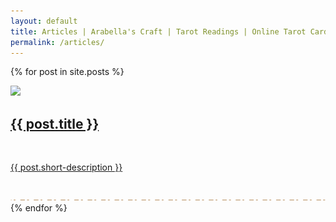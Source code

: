 ```yaml
---
layout: default
title: Articles | Arabella's Craft | Tarot Readings | Online Tarot Card Reading
permalink: /articles/
---
```


{% for post in site.posts %}
  <article>
    <img src="/assets/img/article/{{post.img}}">
    <a href="{{ post.url }}">
    <h1>
      {{ post.title }}
    </h1>
    <br class="hide-on-mobile">
    <p class="no-padding-bottom">{{ post.short-description }}</p>
    </a>
  </article>
<br>
<img src="/assets/img/divider.svg">
{% endfor %}
